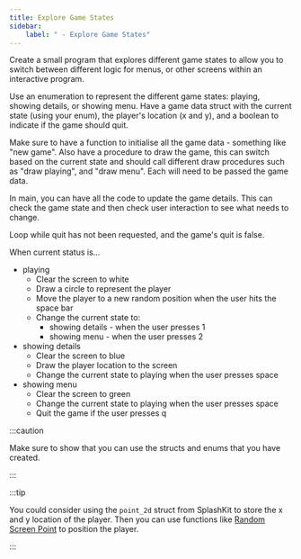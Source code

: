 ```yaml
---
title: Explore Game States
sidebar:
    label: " - Explore Game States"
---
```


Create a small program that explores different game states to allow you to switch between different logic for menus, or other screens within an interactive program.

Use an enumeration to represent the different game states: playing, showing details, or showing menu. Have a game data struct with the current state (using your enum), the player's location (x and y), and a boolean to indicate if the game should quit.

Make sure to have a function to initialise all the game data - something like "new game". Also have a procedure to draw the game, this can switch based on the current state and should call different draw procedures such as "draw playing", and "draw menu". Each will need to be passed the game data.

In main, you can have all the code to update the game details. This can check the game state and then check user interaction to see what needs to change.

Loop while quit has not been requested, and the game's quit is false.

When current status is...

- playing
  - Clear the screen to white
  - Draw a circle to represent the player
  - Move the player to a new random position when the user hits the space bar
  - Change the current state to:
    - showing details - when the user presses 1
    - showing menu - when the user presses 2
- showing details
  - Clear the screen to blue
  - Draw the player location to the screen
  - Change the current state to playing when the user presses space
- showing menu
  - Clear the screen to green
  - Change the current state to playing when the user presses space
  - Quit the game if the user presses q

:::caution

Make sure to show that you can use the structs and enums that you have created.

:::

:::tip

You could consider using the `point_2d` struct from SplashKit to store the x and y location of the player. Then you can use functions like [Random Screen Point](https://splashkit.io/api/geometry/#random-screen-point) to position the player.

:::
